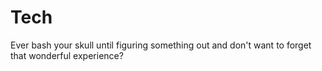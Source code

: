 # Tech
Ever bash your skull until figuring something out and don't want to forget that wonderful experience?
